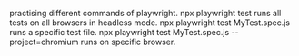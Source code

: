 practising different commands of playwright.
npx playwright test   runs all tests on all browsers in headless mode.
npx playwright test MyTest.spec.js   runs a specific test file.
npx playwright test  MyTest.spec.js  --project=chromium    runs on specific browser.
